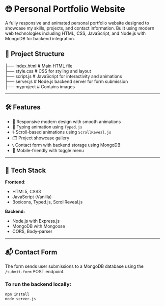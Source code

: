 # 🌐 Personal Portfolio Website 

A fully responsive and animated personal portfolio website designed to showcase my skills, projects, and contact information. Built using modern web technologies including HTML, CSS, JavaScript, and Node.js with MongoDB for backend integration.


## 📁 Project Structure

├── index.html # Main HTML file <br>
├── style.css # CSS for styling and layout <br>
├── script.js # JavaScript for interactivity and animations <br>
├── server.js # Node.js backend server for form submission <br>
├── myproject # Contains images 

---

## 🛠️ Features

- 🎨 Responsive modern design with smooth animations
- 🧠 Typing animation using `Typed.js`
- 🌀 Scroll-based animations using `ScrollReveal.js`
- 🗂️ Project showcase gallery
- 📞 Contact form with backend storage using MongoDB
- 🔄 Mobile-friendly with toggle menu

---

## 🔧 Tech Stack

**Frontend:**
- HTML5, CSS3
- JavaScript (Vanilla)
- Boxicons, Typed.js, ScrollReveal.js

**Backend:**
- Node.js with Express.js
- MongoDB with Mongoose
- CORS, Body-parser

---

## 📬 Contact Form

The form sends user submissions to a MongoDB database using the `/submit-form` POST endpoint.

### To run the backend locally:

```bash
npm install
node server.js
